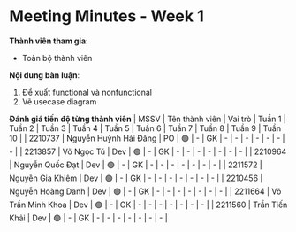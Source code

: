 # Meeting Minutes - Week 1

**Thành viên tham gia**:

-   Toàn bộ thành viên

**Nội dung bàn luận**:

1. Đề xuất functional và nonfunctional
2. Vẽ usecase diagram

**Đánh giá tiến độ từng thành viên**
| MSSV    | Tên thành viên             | Vai trò  | Tuần 1 | Tuần 2 | Tuần 3 | Tuần 4 | Tuần 5 | Tuần 6 | Tuần 7 | Tuần 8 | Tuần 9 | Tuần 10 |
| 2210737 | Nguyễn Huỳnh Hải Đăng      | PO       | 🟢    | -      | GK     | -      | -      | -      | -      | -      | -      | -       |
| 2213857 | Võ Ngọc Tú                 | Dev      | 🟢    | -      | GK     | -      | -      | -      | -      | -      | -      | -       |
| 2210964 | Nguyễn Quốc Đạt            | Dev      | 🟢    | -      | GK     | -      | -      | -      | -      | -      | -      | -       |
| 2211572 | Nguyễn Gia Khiêm           | Dev      | 🟢    | -      | GK     | -      | -      | -      | -      | -      | -      | -       |
| 2210456 | Nguyễn Hoàng Danh          | Dev      | 🟢    | -      | GK     | -      | -      | -      | -      | -      | -      | -       |
| 2211664 | Võ Trần Minh Khoa          | Dev      | 🟢    | -      | GK     | -      | -      | -      | -      | -      | -      | -       |
| 2211560 | Trần Tiến Khải             | Dev      | 🟢    | -      | GK     | -      | -      | -      | -      | -      | -      | -       |
